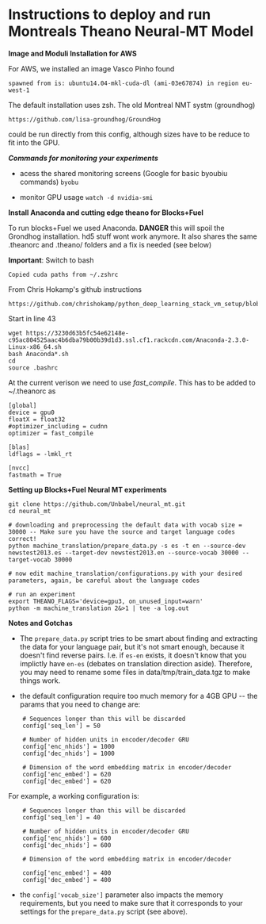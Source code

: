 # Instructions to deploy and run Montreals Theano Neural-MT Model  

**Image and Moduli Installation for AWS**

For AWS, we installed an image Vasco Pinho found

    spawned from is: ubuntu14.04-mkl-cuda-dl (ami-03e67874) in region eu-west-1 

The default installation uses zsh. The old Montreal NMT systm (groundhog) 

    https://github.com/lisa-groundhog/GroundHog

could be run directly from this config, although sizes have to be reduce to fit
into the GPU.

***Commands for monitoring your experiments***

- acess the shared monitoring screens (Google for basic byoubiu commands)
`byobu` 

- monitor GPU usage
`watch -d nvidia-smi`

**Install Anaconda and cutting edge theano for Blocks+Fuel**

To run blocks+Fuel we used Anaconda. **DANGER** this will spoil the Grondhog
installation. hd5 stuff wont work anymore. It also shares the same .theanorc and
.theano/ folders and a fix is needed (see below)

**Important**: Switch to bash

    Copied cuda paths from ~/.zshrc

From Chris Hokamp's github instructions

    https://github.com/chrishokamp/python_deep_learning_stack_vm_setup/blob/master/install_python_deep_learning_stack.sh

Start in line 43

    wget https://3230d63b5fc54e62148e-c95ac804525aac4b6dba79b00b39d1d3.ssl.cf1.rackcdn.com/Anaconda-2.3.0-Linux-x86_64.sh
    bash Anaconda*.sh
    cd
    source .bashrc

At the current verison we need to use *fast_compile*. This has to be added to
~/.theanorc as 

    [global]
    device = gpu0
    floatX = float32
    #optimizer_including = cudnn
    optimizer = fast_compile
    
    [blas]
    ldflags = -lmkl_rt
    
    [nvcc]
    fastmath = True

**Setting up Blocks+Fuel Neural MT experiments**

```
git clone https://github.com/Unbabel/neural_mt.git
cd neural_mt

# downloading and preprocessing the default data with vocab size = 30000 -- Make sure you have the source and target language codes correct!
python machine_translation/prepare_data.py -s es -t en --source-dev newstest2013.es --target-dev newstest2013.en --source-vocab 30000 --target-vocab 30000

# now edit machine_translation/configurations.py with your desired parameters, again, be careful about the language codes

# run an experiment
export THEANO_FLAGS='device=gpu3, on_unused_input=warn'
python -m machine_translation 2&>1 | tee -a log.out 
```

**Notes and Gotchas**
- The `prepare_data.py` script tries to be smart about finding and extracting the data for your language pair, but it's not smart enough, because it doesn't find reverse pairs. I.e. if `es-en` exists, it doesn't know that you implictly have `en-es` (debates on translation direction aside). Therefore, you may need to rename some files in data/tmp/train_data.tgz to make things work.

- the default configuration require too much memory for a 4GB GPU -- the params that you need to change are: 
```
    # Sequences longer than this will be discarded
    config['seq_len'] = 50

    # Number of hidden units in encoder/decoder GRU
    config['enc_nhids'] = 1000
    config['dec_nhids'] = 1000

    # Dimension of the word embedding matrix in encoder/decoder
    config['enc_embed'] = 620
    config['dec_embed'] = 620

```

For example, a working configuration is:

```
    # Sequences longer than this will be discarded
    config['seq_len'] = 40

    # Number of hidden units in encoder/decoder GRU
    config['enc_nhids'] = 600
    config['dec_nhids'] = 600

    # Dimension of the word embedding matrix in encoder/decoder

    config['enc_embed'] = 400
    config['dec_embed'] = 400
```

- the `config['vocab_size']` parameter also impacts the memory requirements, but you need to make sure that it corresponds to your settings for the `prepare_data.py` script (see above).
